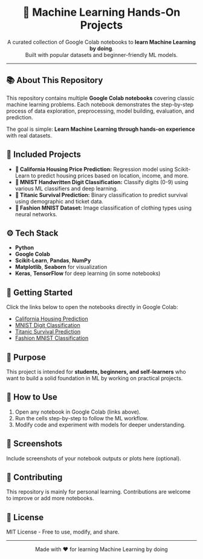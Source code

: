 <h1 align="center">🤖 Machine Learning Hands-On Projects</h1>

<p align="center">
  A curated collection of Google Colab notebooks to <strong>learn Machine Learning by doing</strong>. <br>
  Built with popular datasets and beginner-friendly ML models.
</p>

<hr>

<h2>📚 About This Repository</h2>

<p>
  This repository contains multiple <strong>Google Colab notebooks</strong> covering classic machine learning problems. Each notebook demonstrates the step-by-step process of data exploration, preprocessing, model building, evaluation, and prediction.
</p>

<p>
  The goal is simple: <strong>Learn Machine Learning through hands-on experience</strong> with real datasets.
</p>

<h2>🧠 Included Projects</h2>

<ul>
  <li><strong>🏡 California Housing Price Prediction:</strong> Regression model using Scikit-Learn to predict housing prices based on location, income, and more.</li>
  <li><strong>🔢 MNIST Handwritten Digit Classification:</strong> Classify digits (0-9) using various ML classifiers and deep learning.</li>
  <li><strong>🚢 Titanic Survival Prediction:</strong> Binary classification to predict survival using demographic and ticket data.</li>
  <li><strong>👚 Fashion MNIST Dataset:</strong> Image classification of clothing types using neural networks.</li>
</ul>

<h2>⚙️ Tech Stack</h2>

<ul>
  <li><strong>Python</strong></li>
  <li><strong>Google Colab</strong></li>
  <li><strong>Scikit-Learn</strong>, <strong>Pandas</strong>, <strong>NumPy</strong></li>
  <li><strong>Matplotlib</strong>, <strong>Seaborn</strong> for visualization</li>
  <li><strong>Keras</strong>, <strong>TensorFlow</strong> for deep learning (in some notebooks)</li>
</ul>

<h2>🚀 Getting Started</h2>

<p>Click the links below to open the notebooks directly in Google Colab:</p>

<ul>
  <li><a href="
houseing_prices_ch2.ipynb">California Housing Prediction</a></li>
  <li><a href="YOUR_LINK_HERE">MNIST Digit Classification</a></li>
  <li><a href="YOUR_LINK_HERE">Titanic Survival Prediction</a></li>
  <li><a href="YOUR_LINK_HERE">Fashion MNIST Classification</a></li>
</ul>

<h2>🎯 Purpose</h2>

<p>
  This project is intended for <strong>students, beginners, and self-learners</strong> who want to build a solid foundation in ML by working on practical projects.
</p>

<h2>📌 How to Use</h2>

<ol>
  <li>Open any notebook in Google Colab (links above).</li>
  <li>Run the cells step-by-step to follow the ML workflow.</li>
  <li>Modify code and experiment with models for deeper understanding.</li>
</ol>

<h2>📸 Screenshots</h2>

<p>Include screenshots of your notebook outputs or plots here (optional).</p>

<h2>🙌 Contributing</h2>

<p>This repository is mainly for personal learning. Contributions are welcome to improve or add more notebooks.</p>

<h2>📄 License</h2>

<p>MIT License - Free to use, modify, and share.</p>

<hr>

<p align="center">Made with ❤️ for learning Machine Learning by doing</p>

